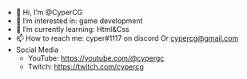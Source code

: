 - 👋 Hi, I’m @CyperCG
- 👀 I’m interested in: game development
- 🌱 I’m currently learning: Html&Css
- 📫 How to reach me: cyper#1117 on discord Or cypercg@gmail.com
- Social Media
  - YouTube: https://youtube.com/@cypergc
  - Twitch: https://twitch.com/cypercg
<!---
CyperCG/CyperCG is a ✨ special ✨ repository because its `README.md` (this file) appears on your GitHub profile.
You can click the Preview link to take a look at your changes.
--->
